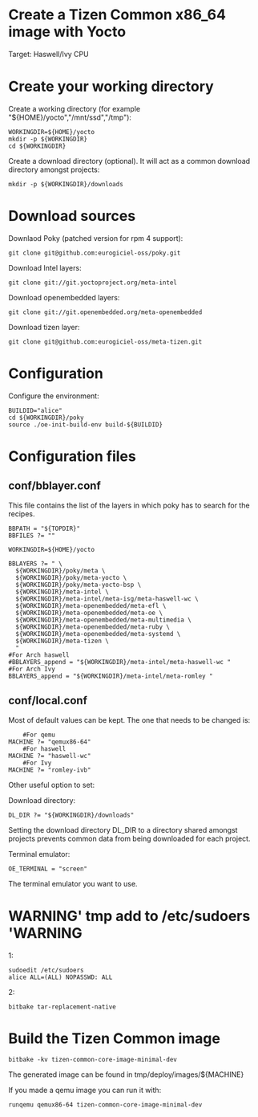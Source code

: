 Create a Tizen Common x86_64 image with Yocto
=============================================

Target: Haswell/Ivy CPU

# Create your working directory

Create a working directory (for example "${HOME}/yocto","/mnt/ssd","/tmp"):

	WORKINGDIR=${HOME}/yocto
	mkdir -p ${WORKINGDIR}
	cd ${WORKINGDIR}

Create a download directory (optional). It will act as a common download
directory amongst projects:

	mkdir -p ${WORKINGDIR}/downloads

# Download sources

Downlaod Poky (patched version for rpm 4 support):

	git clone git@github.com:eurogiciel-oss/poky.git

Download Intel layers:

	git clone git://git.yoctoproject.org/meta-intel

Download openembedded layers:

	git clone git://git.openembedded.org/meta-openembedded

Download tizen layer:

	git clone git@github.com:eurogiciel-oss/meta-tizen.git

# Configuration

Configure the environment:

	BUILDID="alice"
	cd ${WORKINGDIR}/poky
	source ./oe-init-build-env build-${BUILDID}

# Configuration files

## conf/bblayer.conf

This file contains the list of the layers in which poky has to search
for the recipes.

	BBPATH = "${TOPDIR}"
	BBFILES ?= ""

	WORKINGDIR=${HOME}/yocto

	BBLAYERS ?= " \
	  ${WORKINGDIR}/poky/meta \
	  ${WORKINGDIR}/poky/meta-yocto \
	  ${WORKINGDIR}/poky/meta-yocto-bsp \
	  ${WORKINGDIR}/meta-intel \
	  ${WORKINGDIR}/meta-intel/meta-isg/meta-haswell-wc \
	  ${WORKINGDIR}/meta-openembedded/meta-efl \
	  ${WORKINGDIR}/meta-openembedded/meta-oe \
	  ${WORKINGDIR}/meta-openembedded/meta-multimedia \
	  ${WORKINGDIR}/meta-openembedded/meta-ruby \
	  ${WORKINGDIR}/meta-openembedded/meta-systemd \
	  ${WORKINGDIR}/meta-tizen \
	  "
	#For Arch haswell
	#BBLAYERS_append = "${WORKINGDIR}/meta-intel/meta-haswell-wc "
	#For Arch Ivy
	BBLAYERS_append = "${WORKINGDIR}/meta-intel/meta-romley "

## conf/local.conf

Most of default values can be kept. The one that needs to be changed is:

        #For qemu
	MACHINE ?= "qemux86-64"
        #For haswell
	MACHINE ?= "haswell-wc"
        #For Ivy
	MACHINE ?= "romley-ivb"

Other useful option to set:

Download directory:

	DL_DIR ?= "${WORKINGDIR}/downloads"

Setting the download directory DL_DIR to a directory shared amongst
projects prevents common data from being downloaded for each project.

Terminal emulator:

	OE_TERMINAL = "screen"

The terminal emulator you want to use.

# WARNING' tmp add to /etc/sudoers 'WARNING
1:

	sudoedit /etc/sudoers
	alice ALL=(ALL) NOPASSWD: ALL

2:

	bitbake tar-replacement-native

# Build the Tizen Common image

	bitbake -kv tizen-common-core-image-minimal-dev
	
The generated image can be found in tmp/deploy/images/${MACHINE}

If you made a qemu image you can run it with:

	runqemu qemux86-64 tizen-common-core-image-minimal-dev
